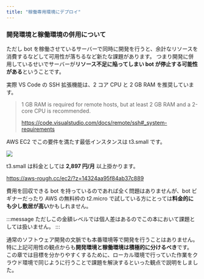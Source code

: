 ```yaml
---
title: "稼働専用環境にデプロイ"
---
```


### 開発環境と稼働環境の併用について

ただし bot を稼働させているサーバーで同時に開発を行うと、余計なリソースを消費するなどして可用性が落ちるなど新たな課題があります。 つまり開発に併用しているせいでサーバーが**リソース不足に陥ってしまい bot が停止する可能性がある**ということです。

実際 VS Code の SSH 拡張機能は、2 コア CPU と 2 GB RAM を推奨しています。

> 1 GB RAM is required for remote hosts, but at least 2 GB RAM and a 2-core CPU is recommended.
> 
> https://code.visualstudio.com/docs/remote/ssh#_system-requirements

AWS EC2 でこの要件を満たす最低インスタンスは t3.small です。

![](https://storage.googleapis.com/zenn-user-upload/a6c1c9d29e11-20231215.png)

t3.small は料金としては **2,897 円/月** 以上掛かります。

https://aws-rough.cc/ec2/?z=14324aa95f84ab37c889

費用を回収できる bot を持っているのであれば全く問題はありませんが、bot ビギナーだったり AWS の無料枠の t2.micro で試している方にとっては**料金的にも少し敷居が高い**かもしれません。

:::message
ただしこの金額レベルでは個人差はあるのでこの本において課題としては扱いません。
:::

通常のソフトウェア開発の文脈でも本番環境等で開発を行うことはありません。 特に上記可用性の観点からも**開発環境と稼働環境は積極的に分けるべき**です。 この章では目標を分かりやすくするために、ローカル環境で行っていた作業をクラウド環境で同じように行うことで課題を解決するといった観点で説明をしました。

